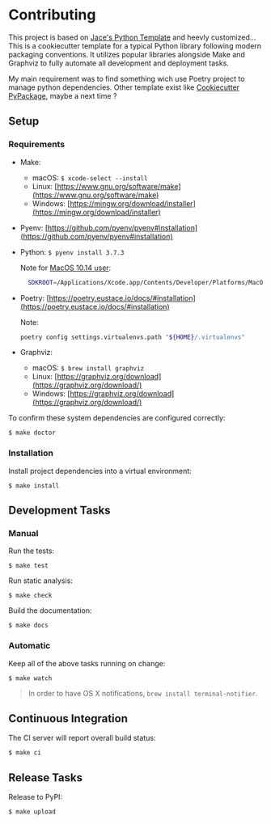 # Contributing

This project is based on [Jace's Python Template](https://github.com/jacebrowning/template-python) and heevly customized...
This is a cookiecutter template for a typical Python library following modern packaging conventions. It utilizes popular libraries alongside Make and Graphviz to fully automate all development and deployment tasks.

My main requirement was to find something wich use Poetry project to manage python dependencies.
Other template exist like [Cookiecutter PyPackage](https://github.com/audreyr/cookiecutter-pypackage), maybe a next time ?

## Setup

### Requirements

* Make:
    * macOS: `$ xcode-select --install`
    * Linux: [https://www.gnu.org/software/make](https://www.gnu.org/software/make)
    * Windows: [https://mingw.org/download/installer](https://mingw.org/download/installer)
* Pyenv: [https://github.com/pyenv/pyenv#installation](https://github.com/pyenv/pyenv#installation)
* Python: `$ pyenv install 3.7.3`

  Note for [MacOS 10.14 user](https://github.com/pyenv/pyenv/issues/544):
  ```bash
    SDKROOT=/Applications/Xcode.app/Contents/Developer/Platforms/MacOSX.platform/Developer/SDKs/MacOSX10.14.sdk MACOSX_DEPLOYMENT_TARGET=10.14 pyenv install 3.7.3
  ```
* Poetry: [https://poetry.eustace.io/docs/#installation](https://poetry.eustace.io/docs/#installation)

  Note:
  ```bash
  poetry config settings.virtualenvs.path "${HOME}/.virtualenvs"
  ```
* Graphviz:
    * macOS: `$ brew install graphviz`
    * Linux: [https://graphviz.org/download](https://graphviz.org/download/)
    * Windows: [https://graphviz.org/download](https://graphviz.org/download/)

To confirm these system dependencies are configured correctly:

```text
$ make doctor
```

### Installation

Install project dependencies into a virtual environment:

```text
$ make install
```

## Development Tasks

### Manual

Run the tests:

```text
$ make test
```

Run static analysis:

```text
$ make check
```

Build the documentation:

```text
$ make docs
```

### Automatic

Keep all of the above tasks running on change:

```text
$ make watch
```

> In order to have OS X notifications, `brew install terminal-notifier`.

## Continuous Integration

The CI server will report overall build status:

```text
$ make ci
```

## Release Tasks

Release to PyPI:

```text
$ make upload
```
